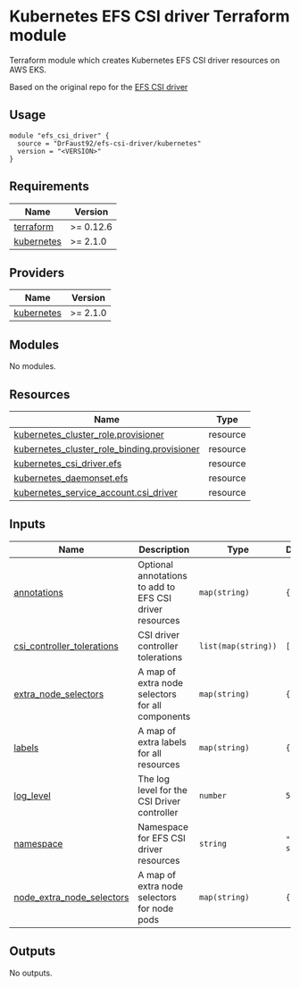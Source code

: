 # Kubernetes EFS CSI driver Terraform module 

Terraform module which creates Kubernetes EFS CSI driver resources on AWS EKS.

Based on the original repo for the [EFS CSI driver](https://github.com/kubernetes-sigs/aws-efs-csi-driver)

## Usage

```hcl
module "efs_csi_driver" {
  source = "DrFaust92/efs-csi-driver/kubernetes"
  version = "<VERSION>"
}
```

<!-- BEGINNING OF PRE-COMMIT-TERRAFORM DOCS HOOK -->
## Requirements

| Name | Version |
|------|---------|
| <a name="requirement_terraform"></a> [terraform](#requirement\_terraform) | >= 0.12.6 |
| <a name="requirement_kubernetes"></a> [kubernetes](#requirement\_kubernetes) | >= 2.1.0 |

## Providers

| Name | Version |
|------|---------|
| <a name="provider_kubernetes"></a> [kubernetes](#provider\_kubernetes) | >= 2.1.0 |

## Modules

No modules.

## Resources

| Name | Type |
|------|------|
| [kubernetes_cluster_role.provisioner](https://registry.terraform.io/providers/hashicorp/kubernetes/latest/docs/resources/cluster_role) | resource |
| [kubernetes_cluster_role_binding.provisioner](https://registry.terraform.io/providers/hashicorp/kubernetes/latest/docs/resources/cluster_role_binding) | resource |
| [kubernetes_csi_driver.efs](https://registry.terraform.io/providers/hashicorp/kubernetes/latest/docs/resources/csi_driver) | resource |
| [kubernetes_daemonset.efs](https://registry.terraform.io/providers/hashicorp/kubernetes/latest/docs/resources/daemonset) | resource |
| [kubernetes_service_account.csi_driver](https://registry.terraform.io/providers/hashicorp/kubernetes/latest/docs/resources/service_account) | resource |

## Inputs

| Name | Description | Type | Default | Required |
|------|-------------|------|---------|:--------:|
| <a name="input_annotations"></a> [annotations](#input\_annotations) | Optional annotations to add to EFS CSI driver resources | `map(string)` | `{}` | no |
| <a name="input_csi_controller_tolerations"></a> [csi\_controller\_tolerations](#input\_csi\_controller\_tolerations) | CSI driver controller tolerations | `list(map(string))` | `[]` | no |
| <a name="input_extra_node_selectors"></a> [extra\_node\_selectors](#input\_extra\_node\_selectors) | A map of extra node selectors for all components | `map(string)` | `{}` | no |
| <a name="input_labels"></a> [labels](#input\_labels) | A map of extra labels for all resources | `map(string)` | `{}` | no |
| <a name="input_log_level"></a> [log\_level](#input\_log\_level) | The log level for the CSI Driver controller | `number` | `5` | no |
| <a name="input_namespace"></a> [namespace](#input\_namespace) | Namespace for EFS CSI driver resources | `string` | `"kube-system"` | no |
| <a name="input_node_extra_node_selectors"></a> [node\_extra\_node\_selectors](#input\_node\_extra\_node\_selectors) | A map of extra node selectors for node pods | `map(string)` | `{}` | no |

## Outputs

No outputs.
<!-- END OF PRE-COMMIT-TERRAFORM DOCS HOOK -->